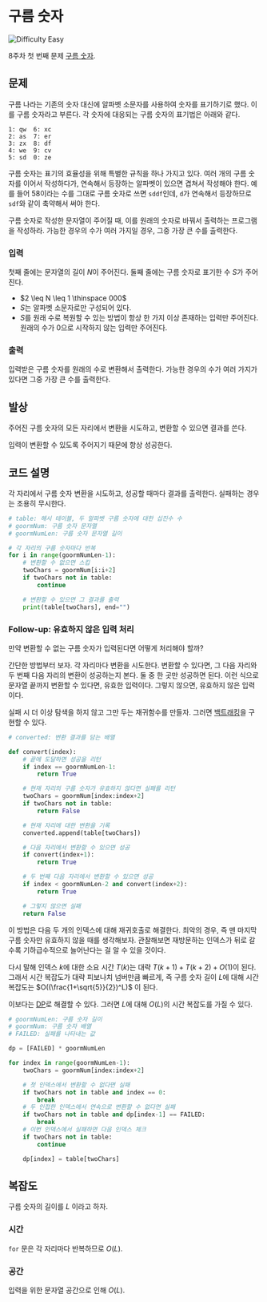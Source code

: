 # 구름 숫자

![Difficulty Easy](https://img.shields.io/badge/Difficulty-Easy-green)

8주차 첫 번째 문제 [구름 숫자][problem].

[problem]: https://edu.goorm.io/learn/lecture/33428/%EC%95%8C%EA%B3%A0%EB%A6%AC%EC%A6%98-%EB%A8%BC%EB%8D%B0%EC%9D%B4-%EC%B1%8C%EB%A6%B0%EC%A7%80-%EC%8B%9C%EC%A6%8C1/lesson/1686051/8%EC%A3%BC%EC%B0%A8-%EB%AC%B8%EC%A0%9C-1-%EA%B5%AC%EB%A6%84-%EC%88%AB%EC%9E%90



## 문제

구름 나라는 기존의 숫자 대신에 알파벳 소문자를 사용하여 숫자를 표기하기로 했다.
이를 구름 숫자라고 부른다.
각 숫자에 대응되는 구름 숫자의 표기법은 아래와 같다.

```
1: qw  6: xc
2: as  7: er
3: zx  8: df
4: we  9: cv
5: sd  0: ze
```

구름 숫자는 표기의 효율성을 위해 특별한 규칙을 하나 가지고 있다.
여러 개의 구름 숫자를 이어서 작성하다가, 연속해서 등장하는 알파벳이 있으면 겹쳐서 작성해야 한다.
예를 들어 58이라는 수를 그대로 구름 숫자로 쓰면 `sddf`인데, `d`가 연속해서 등장하므로 `sdf`와 같이 축약해서 써야 한다.

구름 숫자로 작성한 문자열이 주어질 때, 이를 원래의 숫자로 바꿔서 출력하는 프로그램을 작성하라.
가능한 경우의 수가 여러 가지일 경우, 그중 가장 큰 수를 출력한다.

### 입력

첫째 줄에는 문자열의 길이 $N$이 주어진다.
둘째 줄에는 구름 숫자로 표기한 수 $S$가 주어진다.

- $2 \leq N \leq 1 \thinspace 000$
- $S$는 알파벳 소문자로만 구성되어 있다.
- $S$를 원래 수로 복원할 수 있는 방법이 항상 한 가지 이상 존재하는 입력만 주어진다.
    원래의 수가 0으로 시작하지 않는 입력만 주어진다.

### 출력

입력받은 구름 숫자를 원래의 수로 변환해서 출력한다.
가능한 경우의 수가 여러 가지가 있다면 그중 가장 큰 수를 출력한다.



## 발상

주어진 구름 숫자의 모든 자리에서 변환을 시도하고, 변환할 수 있으면 결과를 쓴다.

입력이 변환할 수 있도록 주어지기 때문에 항상 성공한다.



## 코드 설명

각 자리에서 구름 숫자 변환을 시도하고, 성공할 때마다 결과를 출력한다.
실패하는 경우는 조용히 무시한다.

```python
# table: 해시 테이블, 두 알파벳 구름 숫자에 대한 십진수 수
# goormNum: 구름 숫자 문자열
# goormNumLen: 구름 숫자 문자열 길이

# 각 자리의 구름 숫자마다 반복
for i in range(goormNumLen-1):
    # 변환할 수 없으면 스킵
    twoChars = goormNum[i:i+2]
    if twoChars not in table:
        continue

    # 변환할 수 있으면 그 결과를 출력
    print(table[twoChars], end="")
```



### Follow-up: 유효하지 않은 입력 처리

만약 변환할 수 없는 구름 숫자가 입력된다면 어떻게 처리해야 할까?

간단한 방법부터 보자.
각 자리마다 변환을 시도한다.
변환할 수 있다면, 그 다음 자리와 두 번째 다음 자리의 변환이 성공하는지 본다.
둘 중 한 곳만 성공하면 된다.
이런 식으로 문자열 끝까지 변환할 수 있다면, 유효한 입력이다.
그렇지 않으면, 유효하지 않은 입력이다.

실패 시 더 이상 탐색을 하지 않고 그만 두는 재귀함수를 만들자.
그러면 [백트래킹][backtracking]을 구현할 수 있다.

[backtracking]: https://en.wikipedia.org/wiki/Backtracking

```python
# converted: 변환 결과를 담는 배열

def convert(index):
    # 끝에 도달하면 성공을 리턴
    if index == goormNumLen-1:
        return True

    # 현재 자리의 구름 숫자가 유효하지 않다면 실패를 리턴
    twoChars = goormNum[index:index+2]
    if twoChars not in table:
        return False

    # 현재 자리에 대한 변환을 기록
    converted.append(table[twoChars])

    # 다음 자리에서 변환할 수 있으면 성공
    if convert(index+1):
        return True

    # 두 번째 다음 자리에서 변환할 수 있으면 성공
    if index < goormNumLen-2 and convert(index+2):
        return True

    # 그렇지 않으면 실패
    return False
```

이 방법은 다음 두 개의 인덱스에 대해 재귀호출로 해결한다.
최악의 경우, 즉 맨 마지막 구름 숫자만 유효하지 않을 때를 생각해보자.
관찰해보면 재방문하는 인덱스가 뒤로 갈수록 기하급수적으로 늘어난다는 걸 알 수 있을 것이다.

다시 말해 인덱스 $k$에 대한 소요 시간 $T(k)$는 대략 $T(k+1)+T(k+2)+O(1)$이 된다.
그래서 시간 복잡도가 대략 피보나치 넘버만큼 빠르게, 즉 구름 숫자 길이 $L$에 대해 시간 복잡도는 $O((\frac{1+\sqrt{5}}{2})^L)$ 이 된다.

이보다는 [DP][dp]로 해결할 수 있다. 그러면 $L$에 대해 $O(L)$의 시간 복잡도를 가질 수 있다.

[dp]: https://en.wikipedia.org/wiki/Dynamic_programming

```python
# goormNumLen: 구름 숫자 길이
# goormNum: 구름 숫자 배열
# FAILED: 실패를 나타내는 값

dp = [FAILED] * goormNumLen

for index in range(goormNumLen-1):
    twoChars = goormNum[index:index+2]

    # 첫 인덱스에서 변환할 수 없다면 실패
    if twoChars not in table and index == 0:
        break
    # 두 인접한 인덱스에서 연속으로 변환할 수 없다면 실패
    if twoChars not in table and dp[index-1] == FAILED:
        break
    # 이번 인덱스에서 실패하면 다음 인덱스 체크
    if twoChars not in table:
        continue

    dp[index] = table[twoChars]
```


## 복잡도

구름 숫자의 길이를 $L$ 이라고 하자.



### 시간

`for` 문은 각 자리마다 반복하므로 $O(L)$.



### 공간

입력을 위한 문자열 공간으로 인해 $O(L)$.
